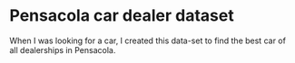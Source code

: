 # Pensacola car dealer dataset

When I was looking for a car, I created this data-set to find the best car of all dealerships in Pensacola.
